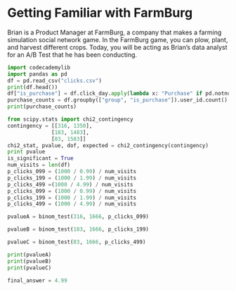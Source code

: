 # Getting Familiar with FarmBurg
Brian is a Product Manager at FarmBurg, a company that makes a farming simulation social network game. In the FarmBurg game, you can plow, plant, and harvest different crops.
Today, you will be acting as Brian’s data analyst for an A/B Test that he has been conducting.

```python
import codecademylib
import pandas as pd
df = pd.read_csv("clicks.csv")
print(df.head())
df["is_purchase"] = df.click_day.apply(lambda x: "Purchase" if pd.notnull(x) else "No Purchase")
purchase_counts = df.groupby(["group", "is_purchase"]).user_id.count().reset_index()
print(purchase_counts)

from scipy.stats import chi2_contingency
contingency = [[316, 1350],
              [183, 1483],
              [83, 1583]]
chi2_stat, pvalue, dof, expected = chi2_contingency(contingency)
print pvalue
is_significant = True
num_visits = len(df)
p_clicks_099 = (1000 / 0.99) / num_visits
p_clicks_199 = (1000 / 1.99) / num_visits
p_clicks_499 =(1000 / 4.99) / num_visits
p_clicks_099 = (1000 / 0.99) / num_visits
p_clicks_199 = (1000 / 1.99) / num_visits
p_clicks_499 = (1000 / 4.99) / num_visits

pvalueA = binom_test(316, 1666, p_clicks_099)

pvalueB = binom_test(183, 1666, p_clicks_199)

pvalueC = binom_test(83, 1666, p_clicks_499)

print(pvalueA)
print(pvalueB)
print(pvalueC)

final_answer = 4.99
```